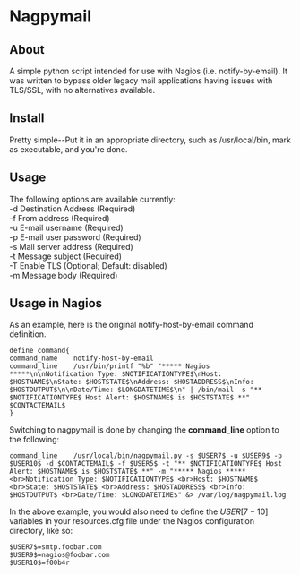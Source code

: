 # Nagpymail
## About
A simple python script intended for use with Nagios (i.e. notify-by-email). It was written to bypass older
legacy mail applications having issues with TLS/SSL, with no alternatives available.
## Install
Pretty simple--Put it in an appropriate directory, such as /usr/local/bin, mark as executable, and you're done. 
## Usage
The following options are available currently:  
-d Destination Address (Required)  
-f From address (Required)  
-u E-mail username (Required)  
-p E-mail user password (Required)  
-s Mail server address (Required)  
-t Message subject (Required)  
-T Enable TLS (Optional; Default: disabled)  
-m Message body (Required) 
## Usage in Nagios
As an example, here is the original notify-host-by-email command definition.

    define command{
	command_name	notify-host-by-email
	command_line	/usr/bin/printf "%b" "***** Nagios *****\n\nNotification Type: $NOTIFICATIONTYPE$\nHost: $HOSTNAME$\nState: $HOSTSTATE$\nAddress: $HOSTADDRESS$\nInfo: $HOSTOUTPUT$\n\nDate/Time: $LONGDATETIME$\n" | /bin/mail -s "** $NOTIFICATIONTYPE$ Host Alert: $HOSTNAME$ is $HOSTSTATE$ **" $CONTACTEMAIL$
    }

Switching to nagpymail is done by changing the **command_line** option to the following:

    command_line 	/usr/local/bin/nagpymail.py -s $USER7$ -u $USER9$ -p $USER10$ -d $CONTACTEMAIL$ -f $USER5$ -t "** $NOTIFICATIONTYPE$ Host Alert: $HOSTNAME$ is $HOSTSTATE$ **" -m "***** Nagios *****<br>Notification Type: $NOTIFICATIONTYPE$ <br>Host: $HOSTNAME$ <br>State: $HOSTSTATE$ <br>Address: $HOSTADDRESS$ <br>Info: $HOSTOUTPUT$ <br>Date/Time: $LONGDATETIME$" &> /var/log/nagpymail.log

In the above example, you would also need to define the $USER[7-10]$ variables in your resources.cfg file under the
Nagios configuration directory, like so:

    $USER7$=smtp.foobar.com
    $USER9$=nagios@foobar.com
    $USER10$=f00b4r
